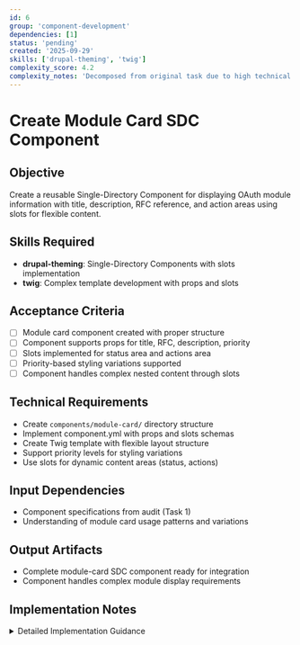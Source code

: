 ```yaml
---
id: 6
group: 'component-development'
dependencies: [1]
status: 'pending'
created: '2025-09-29'
skills: ['drupal-theming', 'twig']
complexity_score: 4.2
complexity_notes: 'Decomposed from original task due to high technical complexity (6.0 → 4.2)'
---
```


# Create Module Card SDC Component

## Objective

Create a reusable Single-Directory Component for displaying OAuth module information with title, description, RFC reference, and action areas using slots for flexible content.

## Skills Required

- **drupal-theming**: Single-Directory Components with slots implementation
- **twig**: Complex template development with props and slots

## Acceptance Criteria

- [ ] Module card component created with proper structure
- [ ] Component supports props for title, RFC, description, priority
- [ ] Slots implemented for status area and actions area
- [ ] Priority-based styling variations supported
- [ ] Component handles complex nested content through slots

## Technical Requirements

- Create `components/module-card/` directory structure
- Implement component.yml with props and slots schemas
- Create Twig template with flexible layout structure
- Support priority levels for styling variations
- Use slots for dynamic content areas (status, actions)

## Input Dependencies

- Component specifications from audit (Task 1)
- Understanding of module card usage patterns and variations

## Output Artifacts

- Complete module-card SDC component ready for integration
- Component handles complex module display requirements

## Implementation Notes

<details>
<summary>Detailed Implementation Guidance</summary>

### Component Structure

```
components/module-card/
├── module-card.component.yml
└── module-card.twig
```

### Component Definition (module-card.component.yml)

```yaml
$schema: https://git.drupalcode.org/project/drupal/-/raw/10.1.x/core/modules/sdc/src/metadata.schema.json
name: Module Card
status: stable
description: Displays OAuth module information with flexible content areas
props:
  type: object
  properties:
    title:
      type: string
      title: Module Title
      description: Display name of the OAuth module
    rfc:
      type: string
      title: RFC Reference
      description: RFC specification reference (e.g., "RFC 7636")
    description:
      type: string
      title: Module Description
      description: Detailed description of module functionality
    priority:
      type: string
      enum: [low, medium, high]
      title: Priority Level
      description: Priority level for styling variations
      default: medium
  required: [title, description]
slots:
  status:
    title: Status Area
    description: Area for status indicators and badges
    required: false
  actions:
    title: Actions Area
    description: Area for action buttons and links
    required: false
```

### Template Implementation (module-card.twig)

```twig
{# module-card.twig #}
<div class="module-card module-card--priority-{{ priority|default('medium') }}">
  <div class="module-card__header">
    <h3 class="module-card__title">{{ title }}</h3>
    {% if rfc %}
      <span class="module-card__rfc">{{ rfc }}</span>
    {% endif %}
  </div>

  {% if status %}
    <div class="module-card__status">
      {{ status }}
    </div>
  {% endif %}

  <div class="module-card__content">
    <p class="module-card__description">{{ description }}</p>
  </div>

  {% if actions %}
    <div class="module-card__actions">
      {{ actions }}
    </div>
  {% endif %}
</div>
```

### Usage Examples

The component should handle these patterns from the audit:

**Basic Module Card:**

```php
[
  '#type' => 'component',
  '#component' => 'oauth21_compliance:module-card',
  '#props' => [
    'title' => 'PKCE (Proof Key for Code Exchange)',
    'rfc' => 'RFC 7636',
    'description' => 'Provides enhanced security for public OAuth clients',
    'priority' => 'high',
  ],
  '#slots' => [
    'status' => $status_badge_component,
    'actions' => $action_buttons_array,
  ],
]
```

**Card with Complex Status:**

```php
[
  '#type' => 'component',
  '#component' => 'oauth21_compliance:module-card',
  '#props' => [
    'title' => 'Dynamic Client Registration',
    'rfc' => 'RFC 7591',
    'description' => 'Enables automated OAuth client registration and management',
    'priority' => 'low',
  ],
  '#slots' => [
    'status' => [
      'badge' => $status_badge,
      'details' => $additional_status_info,
    ],
    'actions' => [
      'configure' => $configure_button,
      'documentation' => $docs_link,
    ],
  ],
]
```

### Slot Content Examples

**Status Slot Content:**

- Status badge components
- Additional metadata
- Configuration indicators
- Dependency information

**Actions Slot Content:**

- Configure buttons
- Documentation links
- Enable/disable toggles
- Quick action buttons

### Styling Considerations

- Priority-based visual variations
- Responsive card layout
- Admin theme compatibility
- Accessible heading hierarchy
- Proper spacing and alignment

### Validation Checklist

- [ ] YAML schema validates with props and slots
- [ ] Twig template renders all sections correctly
- [ ] Slots accept various content types
- [ ] Priority styling variations work
- [ ] Component maintains accessibility standards
- [ ] Integration with existing admin theme styles

### Testing Strategy

- Test with different priority levels
- Verify slot content flexibility
- Check responsive behavior
- Validate accessibility features
- Test with complex nested content
</details>

